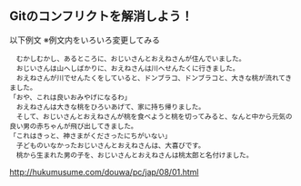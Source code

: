 ## Gitのコンフリクトを解消しよう！

以下例文
※例文内をいろいろ変更してみる

```
　むかしむかし、あるところに、おじいさんとおえねさんが住んでいました。
　おじいさんは山へしばかりに、おえねさんは川へせんたくに行きました。
　おえねさんが川でせんたくをしていると、ドンブラコ、ドンブラコと、大きな桃が流れてきました。
「おや、これは良いおみやげになるわ」
　おえねさんは大きな桃をひろいあげて、家に持ち帰りました。
　そして、おじいさんとおえねさんが桃を食べようと桃を切ってみると、なんと中から元気の良い男の赤ちゃんが飛び出してきました。
「これはきっと、神さまがくださったにちがいない」
　子どものいなかったおじいさんとおえねさんは、大喜びです。
　桃から生まれた男の子を、おじいさんとおえねさんは桃太郎と名付けました。
```

http://hukumusume.com/douwa/pc/jap/08/01.html
